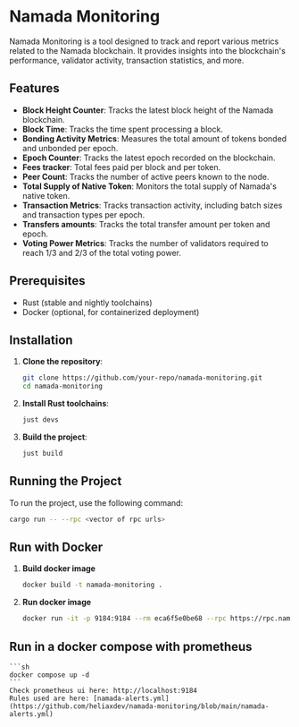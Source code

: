 # Namada Monitoring

Namada Monitoring is a tool designed to track and report various metrics related to the Namada blockchain. It provides insights into the blockchain's performance, validator activity, transaction statistics, and more.

## Features

- **Block Height Counter**: Tracks the latest block height of the Namada blockchain.
- **Block Time**: Tracks the time spent processing a block.
- **Bonding Activity Metrics**: Measures the total amount of tokens bonded and unbonded per epoch.
- **Epoch Counter**: Tracks the latest epoch recorded on the blockchain.
- **Fees tracker**:  Total fees paid per block and per token.
- **Peer Count**: Tracks the number of active peers known to the node.
- **Total Supply of Native Token**: Monitors the total supply of Namada's native token.
- **Transaction Metrics**: Tracks transaction activity, including batch sizes and transaction types per epoch.
- **Transfers amounts**: Tracks the total transfer amount per token and epoch.
- **Voting Power Metrics**: Tracks the number of validators required to reach 1/3 and 2/3 of the total voting power.


## Prerequisites

- Rust (stable and nightly toolchains)
- Docker (optional, for containerized deployment)

## Installation

1. **Clone the repository**:
    ```sh
    git clone https://github.com/your-repo/namada-monitoring.git
    cd namada-monitoring
    ```

2. **Install Rust toolchains**:
    ```sh
    just devs
    ```

3. **Build the project**:
    ```sh
    just build
    ```

## Running the Project

To run the project, use the following command:

```sh
cargo run -- --rpc <vector of rpc urls>
```

## Run with Docker

1. **Build docker image**
    ```sh
    docker build -t namada-monitoring .
    ```
2. **Run docker image**
    ```sh
    docker run -it -p 9184:9184 --rm eca6f5e0be68 --rpc https://rpc.namada-archive.citizenweb3.com
    ```

## Run in a docker compose with prometheus
    ```sh
    docker compose up -d
    ```
    Check prometheus ui here: http://localhost:9184 
    Rules used are here: [namada-alerts.yml](https://github.com/heliaxdev/namada-monitoring/blob/main/namada-alerts.yml)